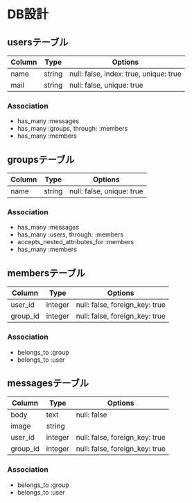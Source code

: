 # DB設計
## usersテーブル

|Column|Type|Options|
|------|----|-------|
|name|string|null: false, index: true, unique: true|
|mail|string|null: false, unique: true|

### Association
- has_many :messages
- has_many :groups, through: :members
- has_many :members

## groupsテーブル

|Column|Type|Options|
|------|----|-------|
|name|string|null: false, unique: true|

### Association
- has_many :messages
- has_many :users, through: :members
- accepts_nested_attributes_for :members
- has_many :members


## membersテーブル

|Column|Type|Options|
|------|----|-------|
|user_id|integer|null: false, foreign_key: true|
|group_id|integer|null: false, foreign_key: true|

### Association
- belongs_to :group
- belongs_to :user

## messagesテーブル

|Column|Type|Options|
|------|----|-------|
|body|text|null: false|
|image|string||
|user_id|integer|null: false, foreign_key: true|
|group_id|integer|null: false, foreign_key: true|

### Association
- belongs_to :group
- belongs_to :user

